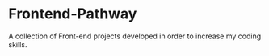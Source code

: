 # Frontend-Pathway
A collection of Front-end projects developed in order to increase my coding skills.
